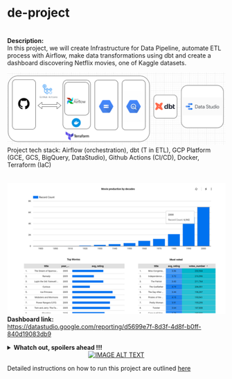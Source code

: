 # de-project
#
**Description:**  
In this project, we will create Infrastructure for Data Pipeline, automate ETL process with Airflow, make data transformations using dbt and create a dashboard discovering Netflix movies, one of Kaggle datasets.

![Project Stack](project_stack.png)
Project tech stack: Airflow (orchestration), dbt (T in ETL), GCP Platform (GCE, GCS, BigQuery, DataStudio), Github Actions (CI/CD), Docker, Terraform (IaC)
<br/><br/><br/>
![Dashboard](dashboard.png)
**Dashboard link:**  
https://datastudio.google.com/reporting/d5699e7f-8d3f-4d8f-b0ff-840d19083db9

<details>
<summary><b>Whatch out, spoilers ahead !!!</b></summary>
<br>
This is how you dropdown.
</details>

<div align="center">
  <a href="https://www.youtube.com/watch?v=hU9dt0l4gQ"><img src="https://img.youtube.com/vi/hU9dt0l4gQ/0.jpg" alt="IMAGE ALT TEXT"></a>
</div>




Detailed instructions on how to run this project are outlined [here](https://github.com/i-bond/de-project/blob/main/howto/howto.md)

